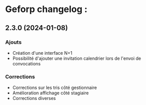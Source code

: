 # Geforp changelog :

## 2.3.0 (2024-01-08)

### Ajouts
- Création d'une interface N+1
- Possibilité d'ajouter une invitation calendrier lors de l'envoi de convocations

### Corrections
- Corrections sur les tris côté gestionnaire
- Amélioration affichage côté stagiaire
- Corrections diverses


